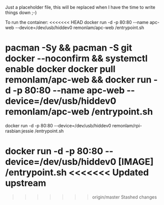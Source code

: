 Just a placeholder file, this will be replaced when I have the time to write things down ;-)

To run the container:
<<<<<<< HEAD
docker run -d -p 80:80 --name apc-web --device=/dev/usb/hiddev0 remonlam/apc-web /entrypoint.sh


pacman -Sy && pacman -S git docker --noconfirm && systemctl enable docker
docker pull remonlam/apc-web && docker run -d -p 80:80 --name apc-web --device=/dev/usb/hiddev0 remonlam/apc-web /entrypoint.sh
=======
docker run -d -p 80:80 --device=/dev/usb/hiddev0 remonlam/rpi-rasbian:jessie /entrypoint.sh

docker run -d -p 80:80 --device=/dev/usb/hiddev0 [IMAGE] /entrypoint.sh
<<<<<<< Updated upstream
=======
>>>>>>> origin/master
>>>>>>> Stashed changes
